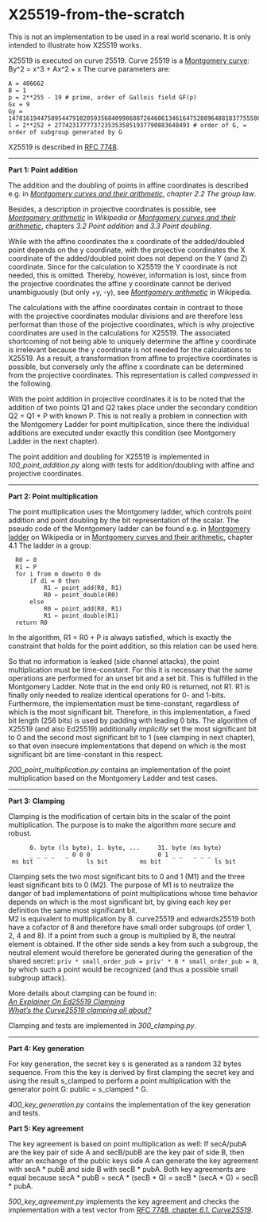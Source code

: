 # X25519-from-the-scratch

This is not an implementation to be used in a real world scenario. It is only intended to illustrate how X25519 works.

X25519 is executed on curve 25519. Curve 25519 is a [Montgomery curve][i_1]: By^2 = x^3 + Ax^2 + x The curve parameters are: 

```
A = 486662 
B = 1
p = 2**255 - 19 # prime, order of Gallois field GF(p)
Gx = 9
Gy = 14781619447589544791020593568409986887264606134616475288964881837755586237401
l = 2**252 + 27742317777372353535851937790883648493 # order of G, = order of subgroup generated by G 
```

X25519 is described in [RFC 7748][i_2].

-----------------

**Part 1: Point addition**

The addition and the doubling of points in affine coordinates is described e.g. in [*Montgomery curves and their arithmetic*][1_1], *chapter 2.2 The group law*.

Besides, a description in projective coordinates is possible, see [*Montgomery arithmetic*][1_2] in *Wikipedia* or [*Montgomery curves and their arithmetic*][1_1], chapters *3.2 Point addition* and *3.3 Point doubling*. 

While with the affine coordinates the x coordinate of the added/doubled point depends on the y coordinate, with the projective coordinates the X coordinate of the added/doubled point does not depend on the Y (and Z) coordinate. Since for the calculation to X25519 the Y coordinate is not needed, this is omitted. Thereby, however, information is lost, since from the projective coordinates the affine y coordinate cannot be derived unambiguously (but only +y, -y), see [*Montgomery arithmetic*][1_2] in Wikipedia.

The calculations with the affine coordinates contain in contrast to those with the projective coordinates modular divisions and are therefore less performat than those of the projective coordinates, which is why projective coordinates are used in the calculations for X25519. The associated shortcoming of not being able to uniquely determine the affine y coordinate is irrelevant because the y coordinate is not needed for the calculations to X25519. 
As a result, a transformation from affine to projective coordinates is possible, but conversely only the affine x coordinate can be determined from the projective coordinates. This representation is called *compressed* in the following.

With the point addition in projective coordinates it is to be noted that the addition of two points Q1 and Q2 takes place under the secondary condition Q2 = Q1 + P with known P. This is not really a problem in connection with the Montgomery Ladder for point multiplication, since there the individual additions are executed under exactly this condition (see Montgomery Ladder in the next chapter).

The point addition and doubling for X25519 is implemented in *100_point_addition.py* along with tests for addition/doubling with affine and projective coordinates.

-----------------

**Part 2: Point multiplication**

The point multiplication uses the Montgomery ladder, which controls point addition and point doubling by the bit representation of the scalar. The pseudo code of the Montgomery ladder can be found e.g. in [Montgomery ladder][2_1] on Wikipedia or in [Montgomery curves and their arithmetic][1_1], chapter 4.1 The ladder in a group:

```
  R0 ← 0
  R1 ← P
  for i from m downto 0 do
      if di = 0 then
          R1 ← point_add(R0, R1)
          R0 ← point_double(R0)
      else
          R0 ← point_add(R0, R1)
          R1 ← point_double(R1)
  return R0
```

In the algorithm, R1 = R0 + P is always satisfied, which is exactly the constraint that holds for the point addition, so this relation can be used here.

So that no information is leaked (side channel attacks), the point multiplication must be time-constant. For this it is necessary that the *same* operations are performed for an unset bit and a set bit. This is fulfilled in the Montgomery Ladder. Note that in the end only R0 is returned, not R1. R1 is finally only needed to realize identical operations for 0- and 1-bits.  
Furthermore, the implementation must be time-constant, regardless of which is the most significant bit. Therefore, in this implementation, a fixed bit length (256 bits) is used by padding with leading 0 bits. The algorithm of X25519 (and also Ed25519) additionally *implicitly* set the most significant bit to 0 and the second most significant bit to 1 (see clamping in next chapter), so that even insecure implementations that depend on which is the most significant bit are time-constant in this respect.

*200_point_multiplication.py* contains an implementation of the point multiplication based on the Montgomery Ladder and test cases.

-----------------

**Part 3: Clamping**

Clamping is the modification of certain bits in the scalar of the point multiplication. The purpose is to make the algorithm more secure and robust.

```
      0. byte (ls byte), 1. byte, ...     31. byte (ms byte)
      _ _ _ _   _ 0 0 0                   0 1 _ _   _ _ _ _
 ms bit               ls bit         ms bit               ls bit
```

Clamping sets the two most significant bits to 0 and 1 (M1) and the three least significant bits to 0 (M2). The purpose of M1 is to neutralize the danger of bad implementations of point multiplications whose time behavior depends on which is the most significant bit, by giving each key per definition the same most significant bit.  
M2 is equivalent to multiplication by 8. curve25519 and edwards25519 both have a cofactor of 8 and therefore have small order subgroups (of order 1, 2, 4 and 8). If a point from such a group is multiplied by 8, the neutral element is obtained. If the other side sends a key from such a subgroup, the neutral element would therefore be generated during the generation of the shared secret: `priv * small_order_pub = priv' * 8 * small_order_pub = 0`, by which such a point would be recognized (and thus a possible small subgroup attack).

More details about clamping can be found in:  
[*An Explainer On Ed25519 Clamping*][3_1]  
[*What’s the Curve25519 clamping all about?*][3_2]

Clamping and tests are implemented in *300_clamping.py*.

-----------------

**Part 4: Key generation**

For key generation, the secret key s is generated as a random 32 bytes sequence. From this the key is derived by first clamping the secret key and using the result s_clamped to perform a point multiplication with the generator point G: public = s_clamped * G.  

*400_key_generation.py* contains the implementation of the key generation and tests.

**Part 5: Key agreement**

The key agreement is based on point multiplication as well: If secA/pubA are the key pair of side A and secB/pubB are the key pair of side B, then after an exchange of the public keys side A can generate the key agreement with secA * pubB and side B with secB * pubA. Both key agreements are equal because secA * pubB = secA * (secB * G) = secB * (secA * G) = secB * pubA.

*500_key_agreement.py* implements the key agreement and checks the implementation with a test vector from [RFC 7748, chapter *6.1. Curve25519*][5_1].


[i_1]: https://en.wikipedia.org/wiki/Montgomery_curve
[i_2]: https://datatracker.ietf.org/doc/html/rfc7748

[1_1]: https://inria.hal.science/hal-01483768/document
[1_2]: https://en.wikipedia.org/wiki/Montgomery_curve#Montgomery_arithmetic

[2_1]: https://en.wikipedia.org/wiki/Elliptic_curve_point_multiplication#Montgomery_ladder

[3_1]: https://www.jcraige.com/an-explainer-on-ed25519-clamping
[3_2]: https://neilmadden.blog/2020/05/28/whats-the-curve25519-clamping-all-about/

[5_1]: https://datatracker.ietf.org/doc/html/rfc7748#section-6.1
